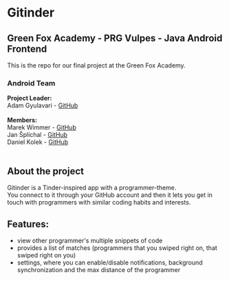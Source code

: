 # Gitinder
## Green Fox Academy - PRG Vulpes - Java Android Frontend
This is the repo for our final project at the Green Fox Academy.  
### Android Team
**Project Leader:**  
Adam Gyulavari - [GitHub](https://github.com/adamgyulavari)  
<br>
**Members:**  
Marek Wimmer - [GitHub](https://github.com/WimmermM)  
Jan Šplíchal - [GitHub](https://github.com/Splichus)  
Daniel Kolek - [GitHub](https://github.com/kolekd)
<br><br>
## About the project
Gitinder is a Tinder-inspired app with a programmer-theme.  
You connect to it through your GitHub account and then it lets you get in touch with programmers with similar coding habits and interests.  
## Features:
- view other programmer's multiple snippets of code
- provides a list of matches (programmers that you swiped right on, that swiped right on you)
- settings, where you can enable/disable notifications, background synchronization and the max distance of the programmer
